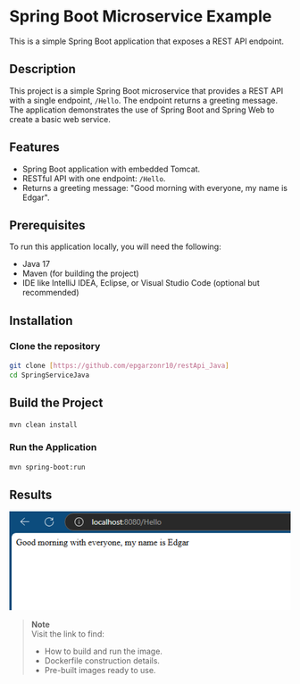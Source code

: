 
# Spring Boot Microservice Example

This is a simple Spring Boot application that exposes a REST API endpoint.

## Description

This project is a simple Spring Boot microservice that provides a REST API with a single endpoint, `/Hello`. The endpoint returns a greeting message. The application demonstrates the use of Spring Boot and Spring Web to create a basic web service.

## Features

- Spring Boot application with embedded Tomcat.
- RESTful API with one endpoint: `/Hello`.
- Returns a greeting message: "Good morning with everyone, my name is Edgar".

## Prerequisites

To run this application locally, you will need the following:

- Java 17
- Maven (for building the project)
- IDE like IntelliJ IDEA, Eclipse, or Visual Studio Code (optional but recommended)

## Installation

### Clone the repository

```bash
git clone [https://github.com/epgarzonr10/restApi_Java]
cd SpringServiceJava
```
## Build the Project
```bash
mvn clean install
```
### Run the Application
```bash
mvn spring-boot:run
```
## Results
<p align="center">
  <img src="Img/Hello.PNG" alt="Hello">
</p>


> **Note**  
> Visit the link to find:  
> - How to build and run the image.  
> - Dockerfile construction details.  
> - Pre-built images ready to use.  

